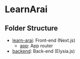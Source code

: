 # LearnArai

## Folder Structure

- [learn-arai](/learn-arai/): Front-end (Next.js)
  - [app](/learn-arai/app/): App router
- [backend](/backend/): Back-end (Elysia.js)
